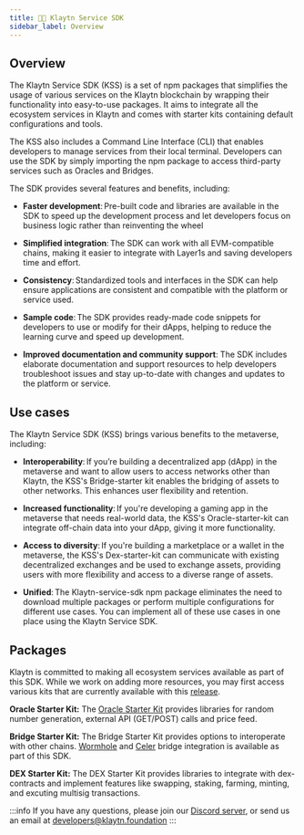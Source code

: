 ```yaml
---
title: 👨‍🔧 Klaytn Service SDK
sidebar_label: Overview
---
```


## Overview <a id="overview"></a>

The Klaytn Service SDK (KSS) is a set of npm packages that simplifies the usage of various services on the Klaytn blockchain by wrapping their functionality into easy-to-use packages. It aims to integrate all the ecosystem services in Klaytn and comes with starter kits containing default configurations and tools.  
 
The KSS also includes a Command Line Interface (CLI) that enables developers to manage services from their local terminal. Developers can use the SDK by simply importing the npm package to access third-party services such as Oracles and Bridges. 

The SDK provides several features and benefits, including: 

* **Faster development**: Pre-built code and libraries are available in the SDK to speed up the development process and let developers focus on business logic rather than reinventing the wheel 

* **Simplified integration**: The SDK can work with all EVM-compatible chains, making it easier to integrate with Layer1s and saving developers time and effort. 

* **Consistency**: Standardized tools and interfaces in the SDK can help ensure applications are consistent and compatible with the platform or service used. 

* **Sample code**: The SDK provides ready-made code snippets for developers to use or modify for their dApps, helping to reduce the learning curve and speed up development. 

* **Improved documentation and community support**: The SDK includes elaborate documentation and support resources to help developers troubleshoot issues and stay up-to-date with changes and updates to the platform or service. 

## Use cases <a id="usecases"></a>

The Klaytn Service SDK (KSS) brings various benefits to the metaverse, including: 

* **Interoperability**: If you’re building a decentralized app (dApp) in the metaverse and want to allow users to access networks other than Klaytn, the KSS's Bridge-starter kit enables the bridging of assets to other networks. This enhances user flexibility and retention.  

* **Increased functionality**: If you're developing a gaming app in the metaverse that needs real-world data, the KSS's Oracle-starter-kit can integrate off-chain data into your dApp, giving it more functionality. 

* **Access to diversity**: If you're building a marketplace or a wallet in the metaverse, the KSS's Dex-starter-kit can communicate with existing decentralized exchanges and be used to exchange assets, providing users with more flexibility and access to a diverse range of assets.  

* **Unified**: The Klaytn-service-sdk npm package eliminates the need to download multiple packages or perform multiple configurations for different use cases. You can implement all of these use cases in one place using the Klaytn Service SDK. 

## Packages <a id="Packages"></a>

Klaytn is committed to making all ecosystem services available as part of this SDK. While we work on adding more resources, you may first access various kits that are currently available with this [release](https://github.com/klaytn/klaytn-service-sdk/releases).

**Oracle Starter Kit:**
The [Oracle Starter Kit](./oracle-starter-kit.md) provides libraries for random number generation, external API (GET/POST) calls and price feed.

**Bridge Starter Kit:**
The Bridge Starter Kit provides options to interoperate with other chains. [Wormhole](./bridge-starter-kit/wormhole.md) and [Celer](./bridge-starter-kit/celer.md) bridge integration is available as part of this SDK.

**DEX Starter Kit:**
The DEX Starter Kit provides libraries to integrate with dex-contracts and implement features like swapping, staking, farming, minting, and excuting multisig transactions.

:::info
If you have any questions, please join our [Discord server](https://discord.io/KlaytnOfficial), or send us an email at developers@klaytn.foundation
:::

